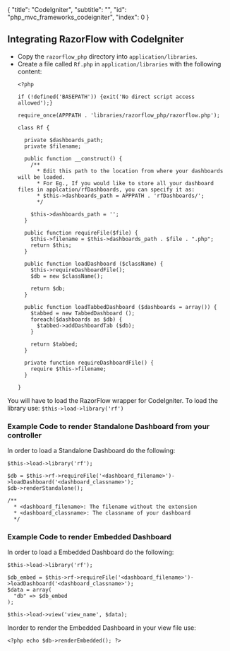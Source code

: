 <meta>
{
  "title": "CodeIgniter",
  "subtitle": "",
  "id": "php_mvc_frameworks_codeigniter",
  "index": 0
}
</meta>

## Integrating RazorFlow with CodeIgniter

* Copy the `razorflow_php` directory into `application/libraries`.
* Create a file called `Rf.php` in `application/libraries` with the following content:
  ~~~
  <?php

  if (!defined('BASEPATH')) {exit('No direct script access allowed');}

  require_once(APPPATH . 'libraries/razorflow_php/razorflow.php');

  class Rf {

    private $dashboards_path;
    private $filename;

    public function __construct() {
      /**
        * Edit this path to the location from where your dashboards will be loaded. 
        * For Eg., If you would like to store all your dashboard files in applcation/rfDashboards, you can specify it as:
        * $this->dashboards_path = APPPATH . 'rfDashboards/';
        */

      $this->dashboards_path = '';
    }

    public function requireFile($file) {
      $this->filename = $this->dashboards_path . $file . ".php";
      return $this;
    }

    public function loadDashboard ($className) {
      $this->requireDashboardFile();
      $db = new $className();

      return $db;
    }

    public function loadTabbedDashboard ($dashboards = array()) {
      $tabbed = new TabbedDashboard ();
      foreach($dashboards as $db) {
        $tabbed->addDashboardTab ($db);
      }

      return $tabbed;
    }

    private function requireDashboardFile() {
      require $this->filename;
    }

  }
  ~~~

You will have to load the RazorFlow wrapper for CodeIgniter.
To load the library use: `$this->load->library('rf')`

### Example Code to render Standalone Dashboard from your controller
In order to load a Standalone Dashboard do the following:

~~~
$this->load->library('rf');

$db = $this->rf->requireFile('<dashboard_filename>')->loadDashboard('<dashboard_classname>');
$db->renderStandalone();

/**
  * <dashboard_filename>: The filename without the extension
  * <dashboard_classname>: The classname of your dashboard
  */
~~~

### Example Code to render Embedded Dashboard
In order to load a Embedded Dashboard do the following:

~~~
$this->load->library('rf');

$db_embed = $this->rf->requireFile('<dashboard_filename>')->loadDashboard('<dashboard_classname>');
$data = array(
  "db" => $db_embed
);

$this->load->view('view_name', $data);

~~~

Inorder to render the Embedded Dashboard in your view file use:
~~~
<?php echo $db->renderEmbedded(); ?>
~~~